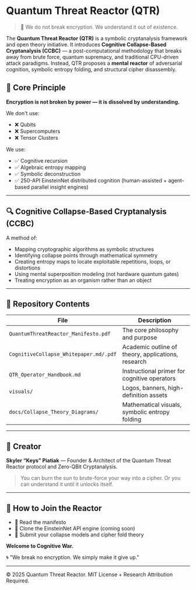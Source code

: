 # Quantum Threat Reactor (QTR)

> 🧠 We do not break encryption. We understand it out of existence.

The **Quantum Threat Reactor (QTR)** is a symbolic cryptanalysis framework and open theory initiative. It introduces **Cognitive Collapse-Based Cryptanalysis (CCBC)** — a post-computational methodology that breaks away from brute force, quantum supremacy, and traditional CPU-driven attack paradigms. Instead, QTR proposes a **mental reactor** of adversarial cognition, symbolic entropy folding, and structural cipher disassembly.

## 🚨 Core Principle

**Encryption is not broken by power — it is dissolved by understanding.**

We don't use:

* ❌ Qubits
* ❌ Supercomputers
* ❌ Tensor Clusters

We use:

* ✅ Cognitive recursion
* ✅ Algebraic entropy mapping
* ✅ Symbolic deconstruction
* ✅ 250-API EinsteinNet distributed cognition (human-assisted + agent-based parallel insight engines)

---

## 🔍 Cognitive Collapse-Based Cryptanalysis (CCBC)

A method of:

* Mapping cryptographic algorithms as symbolic structures
* Identifying collapse points through mathematical symmetry
* Creating entropy maps to locate exploitable repetitions, loops, or distortions
* Using mental superposition modeling (not hardware quantum gates)
* Treating encryption as an organism rather than an object

---

## 📘 Repository Contents

| File                                   | Description                                        |
| -------------------------------------- | -------------------------------------------------- |
| `QuantumThreatReactor_Manifesto.pdf`   | The core philosophy and purpose                    |
| `CognitiveCollapse_Whitepaper.md/.pdf` | Academic outline of theory, applications, research |
| `QTR_Operator_Handbook.md`             | Instructional primer for cognitive operators       |
| `visuals/`                             | Logos, banners, high-definition assets             |
| `docs/Collapse_Theory_Diagrams/`       | Mathematical visuals, symbolic entropy folding     |

---

## 👤 Creator

**Skyler “Keys” Piatiak** — Founder & Architect of the Quantum Threat Reactor protocol and Zero-QBit Cryptanalysis.

> You can burn the sun to brute-force your way into a cipher.
> Or you can understand it until it unlocks itself.

---

## 📣 How to Join the Reactor

* 🧠 Read the manifesto
* 🤖 Clone the EinsteinNet API engine (coming soon)
* 🧮 Submit your collapse models and cipher fold theory

**Welcome to Cognitive War.**

🌀 "We break no encryption. We simply make it give up."

---

© 2025 Quantum Threat Reactor. MIT License + Research Attribution Required.
